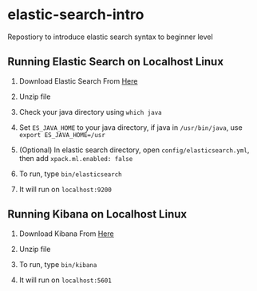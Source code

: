 # elastic-search-intro

Repostiory to introduce elastic search syntax to beginner level

## Running Elastic Search on Localhost Linux

1. Download Elastic Search From [Here](https://www.elastic.co/downloads/elasticsearch)

2. Unzip file

3. Check your java directory using `which java`

4. Set `ES_JAVA_HOME` to your java directory, if java in `/usr/bin/java`, use `export ES_JAVA_HOME=/usr` 

5. (Optional) In elastic search directory, open `config/elasticsearch.yml`, then add `xpack.ml.enabled: false`

6. To run, type `bin/elasticsearch`

7. It will run on `localhost:9200`


## Running Kibana on Localhost Linux

1. Download Kibana From [Here](https://www.elastic.co/downloads/kibana)

2. Unzip file

3. To run, type `bin/kibana`

4. It will run on `localhost:5601`
